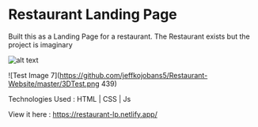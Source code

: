 # Restaurant Landing Page
  
 Built this as a Landing Page for a restaurant. The Restaurant exists but the project is imaginary 
 
 ![alt text](https://github.com/[jeffkojobans5]/[Restaurant-Website]/images/master/github_readme.png?raw=true)

![Test Image 7](https://github.com/jeffkojobans5/Restaurant-Website/master/3DTest.png 439)

 Technologies Used : HTML | CSS | Js
 
 View it here : https://restaurant-lp.netlify.app/
 
 

